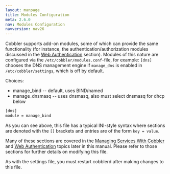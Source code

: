 ```yaml
---
layout: manpage
title: Modules Configuration
meta: 2.6.0
nav: Modules Configuration
navversion: nav26
---
```


Cobbler supports add-on modules, some of which can provide the same functionality (for instance, the 
authentication/authorization modules discussed in the
<a href="/manuals/2.6.0/5/2_-_Web_Authentication.html">Web Authentication</a> section). Modules of this nature are
configured via the `/etc/cobbler/modules.conf`-file, for example: `[dns]` chooses the DNS management engine if
`manage_dns` is enabled in `/etc/cobbler/settings`, which is off by default.

Choices:

- manage_bind    -- default, uses BIND/named
- manage_dnsmasq -- uses dnsmasq, also must select dnsmasq for dhcp below

````bash
[dns]
module = manage_bind
````

As you can see above, this file has a typical INI-style syntax where sections are denoted with the `[]` brackets and
entries are of the form `key = value`.

Many of these sections are covered in the
<a href="/manuals/2.6.0/3/4_-_Managing_Services_With_Cobbler.html">Managing Services With Cobbler</a> and 
<a href="/manuals/2.6.0/5/2_-_Web_Authentication.html">Web Authentication</a> topics later in this manual. Please refer
to those sections for further details on modifying this file.

As with the settings file, you must restart cobblerd after making changes to this file.
